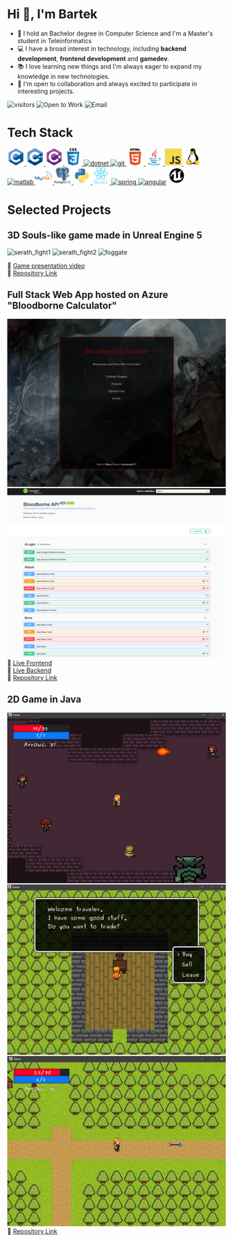 <h1 align="left">Hi 👋, I'm Bartek</h1>

- 🌱 I hold an Bachelor degree in Computer Science and I'm a Master's student in Teleinformatics
- 💻 I have a broad interest in technology, including **backend development**, **frontend development** and **gamedev**.
- 📚 I love learning new things and I'm always eager to expand my knowledge in new technologies.
- 🤝 I'm open to collaboration and always excited to participate in interesting projects.

![visitors](https://visitor-badge.laobi.icu/badge?page_id=Hikkaruu.Hikkaruu) ![Open to Work](https://img.shields.io/badge/Open%20to-Work-brightgreen) ![Email](https://img.shields.io/badge/Email-wolinski2001%40wp.pl-lightgrey) 

# **Tech Stack**

<p align="left"> <a href="https://www.cprogramming.com/" target="_blank" rel="noreferrer"> <img src="https://raw.githubusercontent.com/devicons/devicon/master/icons/c/c-original.svg" alt="c" width="40" height="40"/> </a>
   <a href="https://www.w3schools.com/cpp/" target="_blank" rel="noreferrer"> <img src="https://raw.githubusercontent.com/devicons/devicon/master/icons/cplusplus/cplusplus-original.svg" alt="cplusplus" width="40" height="40"/><a href="https://www.w3schools.com/cs/" target="_blank" rel="noreferrer"> <img src="https://raw.githubusercontent.com/devicons/devicon/master/icons/csharp/csharp-original.svg" alt="csharp" width="40" height="40"/> </a>
  </a><a href="https://www.w3schools.com/css/" target="_blank" rel="noreferrer"> <img src="https://raw.githubusercontent.com/devicons/devicon/master/icons/css3/css3-original-wordmark.svg" alt="css3" width="40" height="40"/> </a> <a href="https://dotnet.microsoft.com/" target="_blank" rel="noreferrer"> <img src="https://upload.wikimedia.org/wikipedia/commons/thumb/7/7d/Microsoft_.NET_logo.svg/1024px-Microsoft_.NET_logo.svg.png" alt="dotnet" width="40" height="40"/> </a> <a href="https://git-scm.com/" target="_blank" rel="noreferrer"> <img src="https://www.vectorlogo.zone/logos/git-scm/git-scm-icon.svg" alt="git" width="40" height="40"/> </a>  <a href="https://www.w3.org/html/" target="_blank" rel="noreferrer"> <img src="https://raw.githubusercontent.com/devicons/devicon/master/icons/html5/html5-original-wordmark.svg" alt="html5" width="40" height="40"/> </a> <a href="https://www.java.com" target="_blank" rel="noreferrer"> <img src="https://raw.githubusercontent.com/devicons/devicon/master/icons/java/java-original.svg" alt="java" width="40" height="40"/> </a> <a href="https://developer.mozilla.org/en-US/docs/Web/JavaScript" target="_blank" rel="noreferrer"> <img src="https://raw.githubusercontent.com/devicons/devicon/master/icons/javascript/javascript-original.svg" alt="javascript" width="40" height="40"/> </a> <a href="https://www.linux.org/" target="_blank" rel="noreferrer"> <img src="https://raw.githubusercontent.com/devicons/devicon/master/icons/linux/linux-original.svg" alt="linux" width="40" height="40"/> </a> <a href="https://www.mathworks.com/" target="_blank" rel="noreferrer"> <img src="https://upload.wikimedia.org/wikipedia/commons/2/21/Matlab_Logo.png" alt="matlab" width="40" height="40"/> </a> <a href="https://www.mysql.com/" target="_blank" rel="noreferrer"> <img src="https://raw.githubusercontent.com/devicons/devicon/master/icons/mysql/mysql-original-wordmark.svg" alt="mysql" width="40" height="40"/> </a> <a href="https://www.postgresql.org" target="_blank" rel="noreferrer"> <img src="https://raw.githubusercontent.com/devicons/devicon/master/icons/postgresql/postgresql-original-wordmark.svg" alt="postgresql" width="40" height="40"/> </a> <a href="https://postman.com" target="_blank" rel="noreferrer"> </a> <a href="https://www.python.org" target="_blank" rel="noreferrer"> <img src="https://raw.githubusercontent.com/devicons/devicon/master/icons/python/python-original.svg" alt="python" width="40" height="40"/> </a> <a href="https://reactjs.org/" target="_blank" rel="noreferrer"> <img src="https://raw.githubusercontent.com/devicons/devicon/master/icons/react/react-original-wordmark.svg" alt="react" width="40" height="40"/> </a> <a href="https://spring.io/" target="_blank" rel="noreferrer"> <img src="https://upload.wikimedia.org/wikipedia/commons/thumb/7/79/Spring_Boot.svg/512px-Spring_Boot.svg.png" alt="spring" width="40" height="40"/> </a> 
<a href="https://angular.dev/"> <img src="https://raw.githubusercontent.com/marwin1991/profile-technology-icons/refs/heads/main/icons/angular.png" alt="angular" width="40" height="40"/></a>
<a href="https://unrealengine.com/" target="_blank" rel="noreferrer"> <img src="https://github.com/Hikkaruu/Hikkaruu/blob/main/ue.png" alt="unreal" width="40" height="40"/> </a> </p>



# **Selected Projects**

## 3D Souls-like game made in Unreal Engine 5
![serath_fight1](https://github.com/Hikkaruu/My-Bachelor-Thesis-UnrealEngine5Game/raw/main/serath3.gif)
![serath_fight2](https://github.com/Hikkaruu/My-Bachelor-Thesis-UnrealEngine5Game/raw/main/serath2.gif)
![foggate](https://github.com/Hikkaruu/My-Bachelor-Thesis-UnrealEngine5Game/raw/main/foggate.gif)

🔗 [Game presentation video](https://youtu.be/NJohudFNAXY)<br>
🔗 [Repository Link](https://github.com/Hikkaruu/My-Bachelor-Thesis-UnrealEngine5Game)


## Full Stack Web App hosted on Azure "Bloodborne Calculator"
![bbcalculator](https://github.com/Hikkaruu/BloodborneCalculator/blob/main/readmeimg/frontend_1.png)
![backend](https://github.com/Hikkaruu/BloodborneCalculator/blob/main/readmeimg/backend_1.png)
🔗 [Live Frontend](https://bloodborne-calculator-fpbcfydhbqb7c4ax.polandcentral-01.azurewebsites.net/)  
🔗 [Live Backend](https://bloodborne-api-bshjg7gybcfbc0eu.polandcentral-01.azurewebsites.net/swagger/index.html)<br>
🔗 [Repository Link](https://github.com/Hikkaruu/BloodborneCalculator)

## 2D Game in Java
![game1](https://github.com/Hikkaruu/Simple2DJavaGame/raw/main/screens/14.png)
![game2](https://github.com/Hikkaruu/Simple2DJavaGame/raw/main/screens/10.png)
![game3](https://github.com/Hikkaruu/Simple2DJavaGame/raw/main/screens/11.png)
🔗 [Repository Link](https://github.com/Hikkaruu/Simple2DJavaGame)
